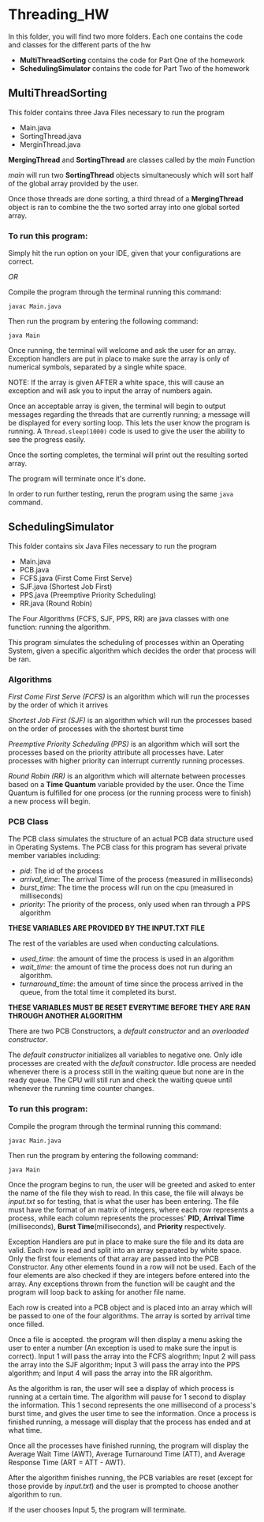 # Threading_HW
In this folder, you will find two more folders.
Each one contains the code and classes for the different parts of the hw
  - **MultiThreadSorting** contains the code for Part One of the homework
  - **SchedulingSimulator** contains the code for Part Two of the homework
  
## MultiThreadSorting
This folder contains three Java Files necessary to run the program
  - Main.java
  - SortingThread.java
  - MerginThread.java

 **MergingThread** and **SortingThread** are classes called by the *main* Function
  
 *main* will run two **SortingThread** objects simultaneously which will sort half of the global array provided by the user.
 
 Once those threads are done sorting, a third thread of a **MergingThread** object is ran to combine the the two sorted array into one global sorted array.
 
### To run this program:
 
Simply hit the run option on your IDE, given that your configurations are correct.

*OR*

Compile the program through the terminal running this command:

`javac Main.java`

Then run the program by entering the following command:

`java Main`
 
 Once running, the terminal will welcome and ask the user for an array. Exception handlers are put in place to make sure the array is only of numerical symbols, separated by a single white space. 
 
 NOTE: If the array is given AFTER a white space, this will cause an exception and will ask you to input the array of numbers again.
 
 Once an acceptable array is given, the terminal will begin to output messages regarding the threads that are currently running; a message will be displayed for every sorting loop. This lets the user know the program is running. A `Thread.sleep(1000)` code is used to give the user the ability to see the progress easily.
 
 Once the sorting completes, the terminal will print out the resulting sorted array.
 
 The program will terminate once it's done.
 
 In order to run further testing, rerun the program using the same `java` command.
 
 
 ## SchedulingSimulator
 This folder contains six Java Files necessary to run the program
  - Main.java
  - PCB.java
  - FCFS.java (First Come First Serve)
  - SJF.java (Shortest Job First)
  - PPS.java (Preemptive Priority Scheduling)
  - RR.java (Round Robin)

The Four Algorithms (FCFS, SJF, PPS, RR) are java classes with one function: running the algorithm.

This program simulates the scheduling of processes within an Operating System, given a specific algorithm which decides the order that process will be ran.

### Algorithms

*First Come First Serve (FCFS)* is an algorithm which will run the processes by the order of which it arrives

*Shortest Job First (SJF)* is an algorithm which will run the processes based on the order of processes with the shortest burst time

*Preemptive Priority Scheduling (PPS)* is an algorithm which will sort the processes based on the priority attribute all processes have. Later processes with higher priority can interrupt currently running processes.

*Round Robin (RR)* is an algorithm which will alternate between processes based on a **Time Quantum** variable provided by the user. Once the Time Quantum is fulfilled for one process (or the running process were to finish) a new process will begin.

### PCB Class

The PCB class simulates the structure of an actual PCB data structure used in Operating Systems. The PCB class for this program has several private member variables including: 
  - *pid*: The id of the process
  - *arrival_time*: The arrival Time of the process (measured in milliseconds)
  - *burst_time*: The time the process will run on the cpu (measured in milliseconds)
  - *priority*: The priority of the process, only used when ran through a PPS algorithm

**THESE VARIABLES ARE PROVIDED BY THE INPUT.TXT FILE**

The rest of the variables are used when conducting calculations.
  - *used_time*: the amount of time the process is used in an algorithm
  - *wait_time*: the amount of time the process does not run during an algorithm.
  - *turnaround_time*: the amount of time since the process arrived in the queue, from the total time it completed its burst.

**THESE VARIABLES MUST BE RESET EVERYTIME BEFORE THEY ARE RAN THROUGH ANOTHER ALGORITHM**
 
There are two PCB Constructors, a *default constructor* and an *overloaded constructor*.

The *default constructor* initializes all variables to negative one. Only idle processes are created with the *default constructor*. Idle process are needed whenever there is a process still in the waiting queue but none are in the ready queue. The CPU will still run and check the waiting queue until whenever the running time counter changes. 

### To run this program:

Compile the program through the terminal running this command:

`javac Main.java`

Then run the program by entering the following command:

`java Main`

Once the program begins to run, the user will be greeted and asked to enter the name of the file they wish to read. In this case, the file will always be *input.txt* so for testing, that is what the user has been entering. The file must have the format of an matrix of integers, where each row represents a process, while each column represents the processes' **PID**, **Arrival Time** (milliseconds), **Burst Time**(milliseconds), and **Priority** respectively.

Exception Handlers are put in place to make sure the file and its data are valid. Each row is read and split into an array separated by white space. Only the first four elements of that array are passed into the PCB Constructor. Any other elements found in a row will not be used. Each of the four elements are also checked if they are integers before entered into the array. Any exceptions thrown from the function will be caught and the program will loop back to asking for another file name.

Each row is created into a PCB object and is placed into an array which will be passed to one of the four algorithms. The array is sorted by arrival time once filled.

Once a file is accepted. the program will then display a menu asking the user to enter a number (An exception is used to make sure the input is correct). Input 1 will pass the array into the FCFS alogrithm; Input 2 will pass the array into the SJF algorithm; Input 3 will pass the array into the PPS algorithm; and Input 4 will pass the array into the RR algorithm.

As the algorithm is ran, the user will see a display of which process is running at a certain time. The algorithm will pause for 1 second to display the information. This 1 second represents the one millisecond of a process's burst time, and gives the user time to see the information. Once a process is finished running, a message will display that the process has ended and at what time. 

Once all the processes have finished running, the program will display the Average Wait Time (AWT), Average Turnaround Time (ATT), and Average Response Time (ART = ATT - AWT).

After the algorithm finishes running, the PCB variables are reset (except for those provide by *input.txt*) and the user is prompted to choose another algorithm to run. 

If the user chooses Input 5, the program will terminate.
